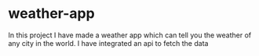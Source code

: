 # weather-app
In this project I have made a weather app which can tell you the weather of any city in the world.
I have integrated an api to fetch the data
